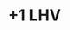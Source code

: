 ---
title: "+1 LHV"
canonical: "skill/plus-1-lhv"
canonical_title: "Unliving Loresheet"
lists:
    - unliving-loresheet
tier: 3
osp_cost: 30
---